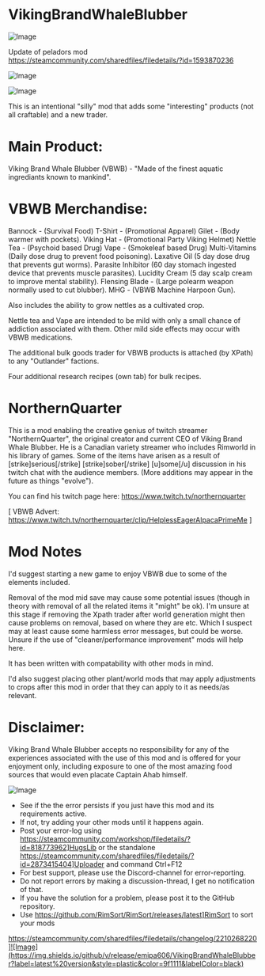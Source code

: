 # VikingBrandWhaleBlubber

![Image](https://i.imgur.com/buuPQel.png)

Update of peladors mod
https://steamcommunity.com/sharedfiles/filedetails/?id=1593870236

![Image](https://i.imgur.com/pufA0kM.png)

	
![Image](https://i.imgur.com/Z4GOv8H.png)


This is an intentional "silly" mod that adds some "interesting" products (not all craftable) and a new trader.

# Main Product:


Viking Brand Whale Blubber (VBWB) - "Made of the finest aquatic ingrediants known to mankind".

# VBWB Merchandise:


Bannock - (Survival Food)
T-Shirt - (Promotional Apparel)
Gilet - (Body warmer with pockets).
Viking Hat - (Promotional Party Viking Helmet)
Nettle Tea - (Psychoid based Drug)
Vape - (Smokeleaf based Drug)
Multi-Vitamins (Daily dose drug to prevent food poisoning).
Laxative Oil (5 day dose drug that prevents gut worms).
Parasite Inhibitor (60 day stomach ingested device that prevents muscle parasites).
Lucidity Cream (5 day scalp cream to improve mental stability).
Flensing Blade - (Large polearm weapon normally used to cut blubber).
MHG - (VBWB Machine Harpoon Gun).

Also includes the ability to grow nettles as a cultivated crop.

Nettle tea and Vape are intended to be mild with only a small chance of addiction associated with them. Other mild side effects may occur with VBWB medications.

The additional bulk goods trader for VBWB products is attached (by XPath) to any "Outlander" factions.

Four additional research recipes (own tab) for bulk recipes.

# NorthernQuarter


This is a mod enabling the creative genius of twitch streamer "NorthernQuarter", the original creator and current CEO of Viking Brand Whale Blubber. He is a Canadian variety streamer who includes Rimworld in his library of games. Some of the items have arisen as a result of [strike]serious[/strike] [strike]sober[/strike] [u]some[/u] discussion in his twitch chat with the audience members. (More additions may appear in the future as things "evolve").

You can find his twitch page here: https://www.twitch.tv/northernquarter

[ VBWB Advert: https://www.twitch.tv/northernquarter/clip/HelplessEagerAlpacaPrimeMe ]

# Mod Notes


I'd suggest starting a new game to enjoy VBWB due to some of the elements included. 

Removal of the mod mid save may cause some potential issues (though in theory with removal of all the related items it "might" be ok). I'm unsure at this stage if removing the Xpath trader after world generation might then cause problems on removal, based on where they are etc. Which I suspect may at least cause some harmless error messages, but could be worse. Unsure if the use of "cleaner/performance improvement" mods will help here.

It has been written with compatability with other mods in mind.

I'd also suggest placing other plant/world mods that may apply adjustments to crops after this mod in order that they can apply to it as needs/as relevant.

# Disclaimer:


Viking Brand Whale Blubber accepts no responsibility for any of the experiences associated with the use of this mod and is offered for your enjoyment only, including exposure to one of the most amazing food sources that would even placate Captain Ahab himself.


![Image](https://i.imgur.com/PwoNOj4.png)



-  See if the the error persists if you just have this mod and its requirements active.
-  If not, try adding your other mods until it happens again.
-  Post your error-log using https://steamcommunity.com/workshop/filedetails/?id=818773962]HugsLib or the standalone https://steamcommunity.com/sharedfiles/filedetails/?id=2873415404]Uploader and command Ctrl+F12
-  For best support, please use the Discord-channel for error-reporting.
-  Do not report errors by making a discussion-thread, I get no notification of that.
-  If you have the solution for a problem, please post it to the GitHub repository.
-  Use https://github.com/RimSort/RimSort/releases/latest]RimSort to sort your mods



https://steamcommunity.com/sharedfiles/filedetails/changelog/2210268220]![Image](https://img.shields.io/github/v/release/emipa606/VikingBrandWhaleBlubber?label=latest%20version&style=plastic&color=9f1111&labelColor=black)


